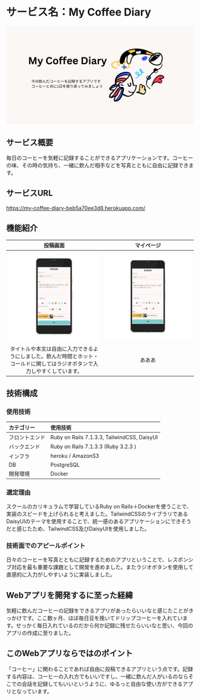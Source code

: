 # サービス名：My Coffee Diary
![ogp_page](app/assets/images/ogp.png)
## サービス概要
毎日のコーヒーを気軽に記録することができるアプリケーションです。コーヒーの味、その時の気持ち、一緒に飲んだ相手などを写真とともに自由に記録できます。
## サービスURL
https://my-coffee-diary-beb5a70ee3d8.herokuapp.com/
## 機能紹介
|投稿画面| マイページ |
|:-:|:-:|
|![top_new_page](app/assets/images/top_new.png)|![top_new_page](app/assets/images/top_new.png)
タイトルや本文は自由に入力できるようにしました。飲んだ時間とホット・コールドに関してはラジオボタンで入力しやすくしています。|あああ|
## 技術構成
### 使用技術
| カテゴリー | 使用技術 |
:----|:----
| フロントエンド | Ruby on Rails  7.1.3.3, TailwindCSS, DaisyUI |
| バックエンド | Ruby on Rails  7.1.3.3 (Ruby 3.2.3 )  |
| インフラ | heroku / AmazonS3 |
| DB | PostgreSQL |
| 開発環境 | Docker |
### 選定理由
スクールのカリキュラムで学習しているRuby on Rails＋Dockerを使うことで、実装のスピードを上げられると考えました。TailwindCSSのライブラリであるDaisyUIのテーマを使用することで、統一感のあるアプリケーションにできそうだと感じたため、TailwindCSS及びDaisyUIを使用しました。
### 技術面でのアピールポイント
日々のコーヒーを写真とともに記録するためのアプリということで、レスポンシブ対応を最も重要な課題として開発を進めました。またラジオボタンを使用して直感的に入力がしやすいように実装しました。
## Webアプリを開発するに至った経緯
気軽に飲んだコーヒーの記録をできるアプリがあったらいいなと感じたことがきっかけです。ここ数ヶ月、ほぼ毎日豆を挽いてドリップコーヒーを入れています。せっかく毎日入れているのだから何か記録に残せたらいいなと思い、今回のアプリの作成に至りました。
## このWebアプリならではのポイント
「コーヒー」に関わることであれば自由に投稿できるアプリという点です。記録する内容は、コーヒーの入れ方でもいいですし、一緒に飲んだ人がいるのならそこでの会話を記録してもいいというように、ゆるっと自由な使い方ができるアプリとなっています。
